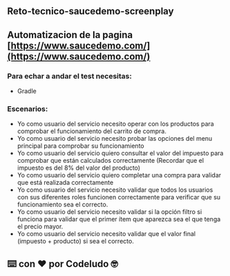 

## Reto-tecnico-saucedemo-screenplay

## Automatizacion de la pagina [https://www.saucedemo.com/](https://www.saucedemo.com/)

### Para echar a andar el test necesitas:
* Gradle

### Escenarios:

* Yo como usuario del servicio necesito operar con los productos para comprobar el funcionamiento del carrito de compra.
* Yo como usuario del servicio necesito probar las opciones del menu principal para comprobar su funcionamiento
* Yo como usuario del servicio quiero consultar el valor del impuesto para comprobar que están calculados correctamente (Recordar que el impuesto es del 8% del valor del producto)
* Yo como usuario del servicio quiero completar una compra para validar que está realizada correctamente
* Yo como usuario del servicio necesito validar que todos los usuarios con sus diferentes roles funcionen correctamente para verificar que su funcionamiento sea el correcto.
* Yo como usuario del servicio necesito validar si la opción filtro si funciona para validar que el primer ítem que aparezca sea el que tenga el precio mayor.
* Yo como usuario del servicio necesito validar que el valor final (impuesto + producto) si sea el correcto.

## ⌨️ con ❤️ por Codeludo 🤓



